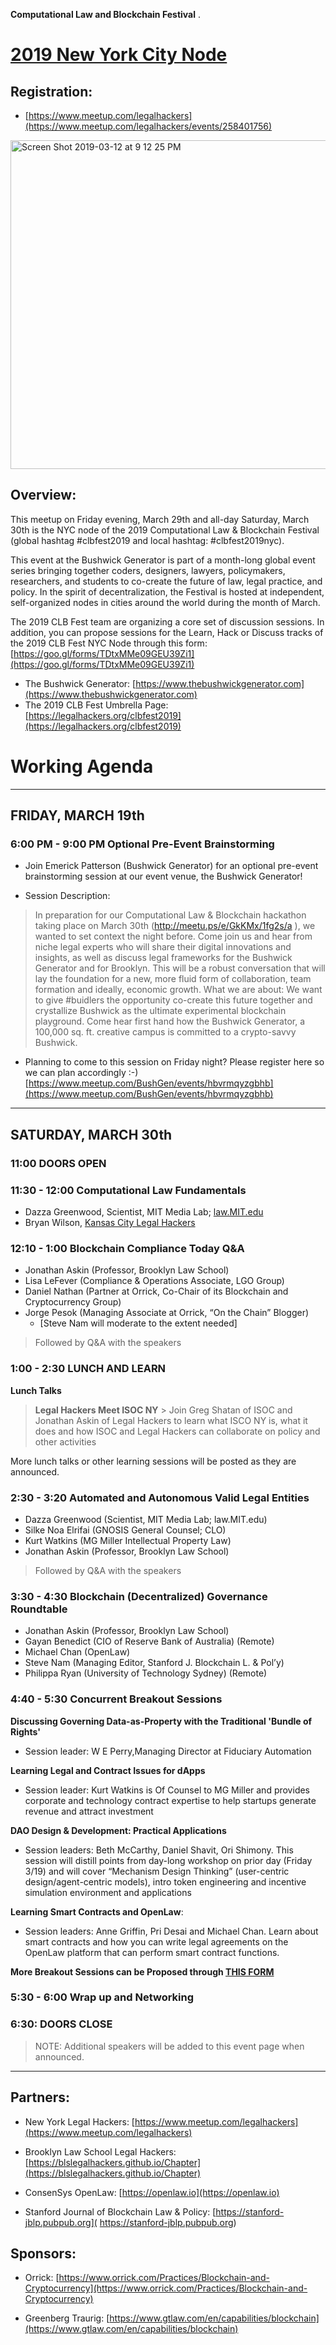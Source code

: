 **Computational Law and Blockchain Festival** . 

# [2019 New York City Node](https://clbfest.github.io/2019-NYC)

## Registration: 

* [https://www.meetup.com/legalhackers](https://www.meetup.com/legalhackers/events/258401756)

<img width="526" alt="Screen Shot 2019-03-12 at 9 12 25 PM" src="https://user-images.githubusercontent.com/2357755/54247052-d01d8e00-450d-11e9-9407-821b1e4fcaaf.png">


## Overview:

This meetup on Friday evening, March 29th and all-day Saturday, March 30th is the NYC node of the 2019 Computational Law & Blockchain Festival (global hashtag #clbfest2019 and local hashtag: #clbfest2019nyc).

This event at the Bushwick Generator is part of a month-long global event series bringing together coders, designers, lawyers, policymakers, researchers, and students to co-create the future of law, legal practice, and policy. In the spirit of decentralization, the Festival is hosted at independent, self-organized nodes in cities around the world during the month of March.

The 2019 CLB Fest team are organizing a core set of discussion sessions.
In addition, you can propose sessions for the Learn, Hack or Discuss tracks of the 2019 CLB Fest NYC Node through this form: [https://goo.gl/forms/TDtxMMe09GEU39Zi1](https://goo.gl/forms/TDtxMMe09GEU39Zi1)

* The Bushwick Generator: [https://www.thebushwickgenerator.com](https://www.thebushwickgenerator.com)
* The 2019 CLB Fest Umbrella Page: [https://legalhackers.org/clbfest2019](https://legalhackers.org/clbfest2019)

# Working Agenda

-------------------------------------

## FRIDAY, MARCH 19th

### 6:00 PM - 9:00 PM	Optional Pre-Event Brainstorming
* Join Emerick Patterson (Bushwick Generator) for an optional pre-event brainstorming session at our event venue, the Bushwick Generator!

* Session Description: 
> In preparation for our Computational Law & Blockchain hackathon taking place on March 30th (http://meetu.ps/e/GkKMx/1fg2s/a ), we wanted to set context the night before. Come join us and hear from niche legal experts who will share their digital innovations and insights, as well as discuss legal frameworks for the Bushwick Generator and for Brooklyn.
> This will be a robust conversation that will lay the foundation for a new, more fluid form of collaboration, team formation and ideally, economic growth.
> What we are about: We want to give #buidlers the opportunity co-create this future together and crystallize Bushwick as the ultimate experimental blockchain playground.
> Come hear first hand how the Bushwick Generator, a 100,000 sq. ft. creative campus is committed to a crypto-savvy Bushwick.

* Planning to come to this session on Friday night?  Please register here so we can plan accordingly :-) [https://www.meetup.com/BushGen/events/hbvrmqyzgbhb](https://www.meetup.com/BushGen/events/hbvrmqyzgbhb)


-------------------------------------

## SATURDAY, MARCH 30th

### 11:00 DOORS OPEN

### 11:30 - 12:00 Computational Law Fundamentals

* Dazza Greenwood, Scientist, MIT Media Lab; [law.MIT.edu](http://law.mit.edu)
* Bryan Wilson, [Kansas City Legal Hackers](https://www.meetup.com/KC-Legal-Hackers)

### 12:10 - 1:00 Blockchain Compliance Today Q&A

* Jonathan Askin (Professor, Brooklyn Law School)
* Lisa LeFever (Compliance & Operations Associate, LGO Group)
* Daniel Nathan (Partner at Orrick, Co-Chair of its Blockchain and Cryptocurrency Group)
* Jorge Pesok (Managing Associate at Orrick, “On the Chain” Blogger)
   * [Steve Nam will moderate to the extent needed]

> Followed by Q&A with the speakers

### 1:00 - 2:30 LUNCH AND LEARN

**Lunch Talks**

> **Legal Hackers Meet ISOC NY**
	> Join Greg Shatan of ISOC and Jonathan Askin of Legal Hackers to learn what ISCO NY is, what it does and how ISOC and Legal Hackers can collaborate on policy and other activities
  
More lunch talks or other learning sessions will be posted as they are announced.


### 2:30 - 3:20 Automated and Autonomous Valid Legal Entities

* Dazza Greenwood (Scientist, MIT Media Lab; law.MIT.edu)
* Silke Noa Elrifai (GNOSIS General Counsel; CLO)
* Kurt Watkins (MG Miller Intellectual Property Law)
* Jonathan Askin (Professor, Brooklyn Law School)

> Followed by Q&A with the speakers

### 3:30 - 4:30 Blockchain (Decentralized) Governance Roundtable

* Jonathan Askin (Professor, Brooklyn Law School)
* Gayan Benedict (CIO of Reserve Bank of Australia) (Remote)
* Michael Chan (OpenLaw)
* Steve Nam (Managing Editor, Stanford J. Blockchain L. & Pol’y)
* Philippa Ryan (University of Technology Sydney) (Remote)


### 4:40 - 5:30 Concurrent Breakout Sessions

**Discussing	Governing Data-as-Property with the Traditional 'Bundle of Rights'**
* Session leader: W E Perry,Managing Director at Fiduciary Automation

**Learning	Legal and Contract Issues for dApps**
* Session leader: Kurt Watkins is Of Counsel to MG Miller and provides corporate and technology contract expertise to help startups generate revenue and attract investment 

**DAO Design & Development: Practical Applications**
* Session leaders: Beth McCarthy, Daniel Shavit, Ori Shimony.  This session will distill points from day-long workshop on prior day (Friday 3/19) and will cover “Mechanism Design Thinking” (user-centric design/agent-centric models), intro token engineering and incentive simulation environment and applications

**Learning Smart Contracts and OpenLaw**: 
* Session leaders: Anne Griffin, Pri Desai and Michael Chan.  Learn about smart contracts and how you can write legal agreements on the OpenLaw platform that can perform smart contract functions.


**More Breakout Sessions can be Proposed through [THIS FORM](https://goo.gl/forms/TDtxMMe09GEU39Zi1)**

### 5:30 - 6:00 Wrap up and Networking

### 6:30: DOORS CLOSE

> NOTE: Additional speakers will be added to this event page when announced. 

--------------------------------

## Partners:

* New York Legal Hackers: [https://www.meetup.com/legalhackers](https://www.meetup.com/legalhackers)

* Brooklyn Law School Legal Hackers: [https://blslegalhackers.github.io/Chapter](https://blslegalhackers.github.io/Chapter)

* ConsenSys OpenLaw: [https://openlaw.io](https://openlaw.io)

* Stanford Journal of Blockchain Law & Policy: [https://stanford-jblp.pubpub.org]( https://stanford-jblp.pubpub.org)

## Sponsors:

* Orrick: [https://www.orrick.com/Practices/Blockchain-and-Cryptocurrency](https://www.orrick.com/Practices/Blockchain-and-Cryptocurrency)

* Greenberg Traurig: [https://www.gtlaw.com/en/capabilities/blockchain](https://www.gtlaw.com/en/capabilities/blockchain)


